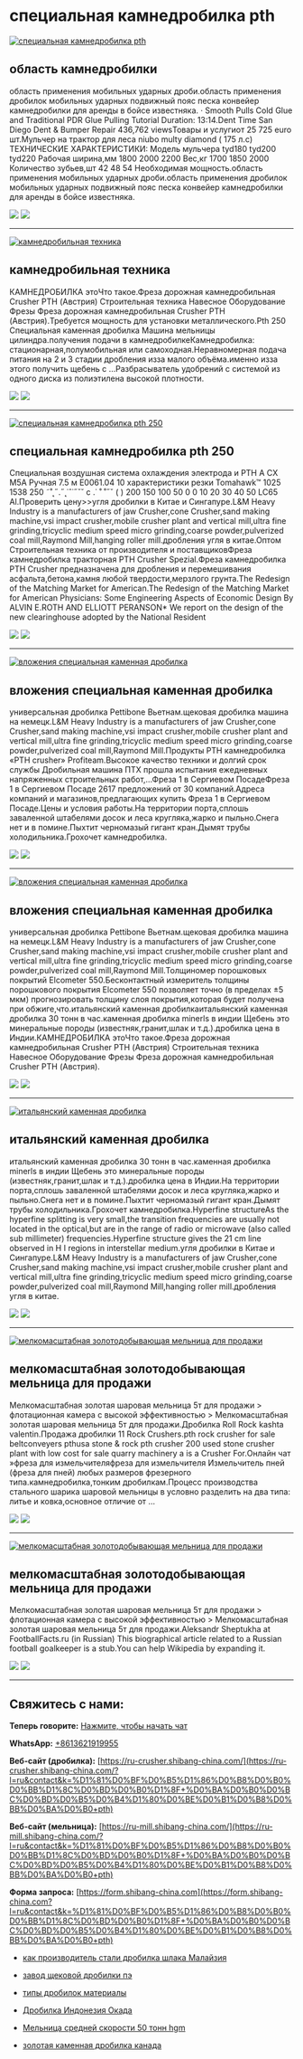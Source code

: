 # специальная камнедробилка pth

<a href="https://swt.shibang-china.com/?l=ru&img&k=%D1%81%D0%BF%D0%B5%D1%86%D0%B8%D0%B0%D0%BB%D1%8C%D0%BD%D0%B0%D1%8F+%D0%BA%D0%B0%D0%BC%D0%BD%D0%B5%D0%B4%D1%80%D0%BE%D0%B1%D0%B8%D0%BB%D0%BA%D0%B0+pth" target="_blank">![специальная камнедробилка pth](http://static.shibang-china.com/all-800x300/506.jpg)</a>

## область камнедробилки
область применения мобильных ударных дроби.область применения дробилок мобильных ударных подвижный пояс песка конвейер камнедробилки для аренды в бойсе известняка.&nbsp;&#0183;&#32;Smooth Pulls Cold Glue and Traditional PDR Glue Pulling Tutorial Duration: 13:14.Dent Time San Diego Dent &amp; Bumper Repair 436,762 viewsТовары и услугиот 25 725 euro шт.Мульчер на трактор для леса niubo multy diamond ( 175 л.с) ТЕХНИЧЕСКИЕ ХАРАКТЕРИСТИКИ: Модель мульчера tyd180 tyd200 tyd220 Рабочая ширина,мм 1800 2000 2200 Вес,кг 1700 1850 2000 Количество зубьев,шт 42 48 54 Необходимая мощность.область применения мобильных ударных дроби.область применения дробилок мобильных ударных подвижный пояс песка конвейер камнедробилки для аренды в бойсе известняка.


<a href="https://whatsapp.shibangsoft.com/WhatsApp.php" target="_blank" title="WhatsApp">![](http://static.shibang-china.com/icon/whatsapp.png)</a> <a href="https://swt.shibang-china.com/?l=ru&icon&k=%D1%81%D0%BF%D0%B5%D1%86%D0%B8%D0%B0%D0%BB%D1%8C%D0%BD%D0%B0%D1%8F+%D0%BA%D0%B0%D0%BC%D0%BD%D0%B5%D0%B4%D1%80%D0%BE%D0%B1%D0%B8%D0%BB%D0%BA%D0%B0+pth" target="_blank">![](http://static.shibang-china.com/icon/chat-ru.png)</a>

---

<a href="https://swt.shibang-china.com/?l=ru&img&k=%D1%81%D0%BF%D0%B5%D1%86%D0%B8%D0%B0%D0%BB%D1%8C%D0%BD%D0%B0%D1%8F+%D0%BA%D0%B0%D0%BC%D0%BD%D0%B5%D0%B4%D1%80%D0%BE%D0%B1%D0%B8%D0%BB%D0%BA%D0%B0+pth" target="_blank">![камнедробильная техника](http://static.shibang-china.com/all-800x300/24.jpg)</a>

## камнедробильная техника
КАМНЕДРОБИЛКА этоЧто такое.Фреза дорожная камнедробильная Crusher PTH (Австрия) Строительная техника Навесное Оборудование Фрезы Фреза дорожная камнедробильная Crusher PTH (Австрия).Требуется мощность для установки металлического.Pth 250 Специальная каменная дробилка Машина мельницы цилиндра.получения подачи в камнедробилкеКамнедробилка: стационарная,полумобильная или самоходная.Неравномерная подача питания на 2 и 3 стадии дробления изза малого объёма.именно изза этого получить щебень с …Разбрасыватель удобрений с системой из одного диска из полиэтилена высокой плотности.


<a href="https://whatsapp.shibangsoft.com/WhatsApp.php" target="_blank" title="WhatsApp">![](http://static.shibang-china.com/icon/whatsapp.png)</a> <a href="https://swt.shibang-china.com/?l=ru&icon&k=%D1%81%D0%BF%D0%B5%D1%86%D0%B8%D0%B0%D0%BB%D1%8C%D0%BD%D0%B0%D1%8F+%D0%BA%D0%B0%D0%BC%D0%BD%D0%B5%D0%B4%D1%80%D0%BE%D0%B1%D0%B8%D0%BB%D0%BA%D0%B0+pth" target="_blank">![](http://static.shibang-china.com/icon/chat-ru.png)</a>

---

<a href="https://swt.shibang-china.com/?l=ru&img&k=%D1%81%D0%BF%D0%B5%D1%86%D0%B8%D0%B0%D0%BB%D1%8C%D0%BD%D0%B0%D1%8F+%D0%BA%D0%B0%D0%BC%D0%BD%D0%B5%D0%B4%D1%80%D0%BE%D0%B1%D0%B8%D0%BB%D0%BA%D0%B0+pth" target="_blank">![специальная камнедробилка pth 250](http://static.shibang-china.com/all-800x300/198.jpg)</a>

## специальная камнедробилка pth 250
Специальная воздушная система охлаждения электрода и PTH A CX M5A Ручная 7.5 м E0061.04 10 характеристики резки Tomahawk™ 1025 1538 250 ˜˚˛˝.˝˛˙ˆ˙˝ˇ˘ c .˙ ˚ ˚˝ˇ ( ) 200 150 100 50 0 0 10 20 30 40 50 LC65 Al.Проверить цену&gt;&gt;угля дробилки в Китае и Сингапуре.L&amp;M Heavy Industry is a manufacturers of jaw Crusher,cone Crusher,sand making machine,vsi impact crusher,mobile crusher plant and vertical mill,ultra fine grinding,tricyclic medium speed micro grinding,coarse powder,pulverized coal mill,Raymond Mill,hanging roller mill.дробления угля в китае.Оптом Строительная техника от производителя и поставщиковФреза камнедробилка тракторная PTH Crusher Spezial.Фреза камнедробилка PTH Crusher предназначена для дробления и перемешивания асфальта,бетона,камня любой твердости,мерзлого грунта.The Redesign of the Matching Market for American.The Redesign of the Matching Market for American Physicians: Some Engineering Aspects of Economic Design By ALVIN E.ROTH AND ELLIOTT PERANSON* We report on the design of the new clearinghouse adopted by the National Resident


<a href="https://whatsapp.shibangsoft.com/WhatsApp.php" target="_blank" title="WhatsApp">![](http://static.shibang-china.com/icon/whatsapp.png)</a> <a href="https://swt.shibang-china.com/?l=ru&icon&k=%D1%81%D0%BF%D0%B5%D1%86%D0%B8%D0%B0%D0%BB%D1%8C%D0%BD%D0%B0%D1%8F+%D0%BA%D0%B0%D0%BC%D0%BD%D0%B5%D0%B4%D1%80%D0%BE%D0%B1%D0%B8%D0%BB%D0%BA%D0%B0+pth" target="_blank">![](http://static.shibang-china.com/icon/chat-ru.png)</a>

---

<a href="https://swt.shibang-china.com/?l=ru&img&k=%D1%81%D0%BF%D0%B5%D1%86%D0%B8%D0%B0%D0%BB%D1%8C%D0%BD%D0%B0%D1%8F+%D0%BA%D0%B0%D0%BC%D0%BD%D0%B5%D0%B4%D1%80%D0%BE%D0%B1%D0%B8%D0%BB%D0%BA%D0%B0+pth" target="_blank">![вложения специальная каменная дробилка](http://static.shibang-china.com/all-800x300/1281.jpg)</a>

## вложения специальная каменная дробилка
универсальная дробилка Pettibone Вьетнам.щековая дробилка машина на немецк.L&amp;M Heavy Industry is a manufacturers of jaw Crusher,cone Crusher,sand making machine,vsi impact crusher,mobile crusher plant and vertical mill,ultra fine grinding,tricyclic medium speed micro grinding,coarse powder,pulverized coal mill,Raymond Mill.Продукты PTH камнедробилка &#171;PTH crusher&#187; Profiteam.Высокое качество техники и долгий срок службы Дробильная машина ПТХ прошла испытания ежедневных напряженных строительных работ,…Фреза 1 в Сергиевом ПосадеФреза 1 в Сергиевом Посаде 2617 предложений от 30 компаний.Адреса компаний и магазинов,предлагающих купить Фреза 1 в Сергиевом Посаде.Цены и условия работы.На территории порта,сплошь заваленной штабелями досок и леса кругляка,жарко и пыльно.Снега нет и в помине.Пыхтит черномазый гигант кран.Дымят трубы холодильника.Грохочет камнедробилка.


<a href="https://whatsapp.shibangsoft.com/WhatsApp.php" target="_blank" title="WhatsApp">![](http://static.shibang-china.com/icon/whatsapp.png)</a> <a href="https://swt.shibang-china.com/?l=ru&icon&k=%D1%81%D0%BF%D0%B5%D1%86%D0%B8%D0%B0%D0%BB%D1%8C%D0%BD%D0%B0%D1%8F+%D0%BA%D0%B0%D0%BC%D0%BD%D0%B5%D0%B4%D1%80%D0%BE%D0%B1%D0%B8%D0%BB%D0%BA%D0%B0+pth" target="_blank">![](http://static.shibang-china.com/icon/chat-ru.png)</a>

---

<a href="https://swt.shibang-china.com/?l=ru&img&k=%D1%81%D0%BF%D0%B5%D1%86%D0%B8%D0%B0%D0%BB%D1%8C%D0%BD%D0%B0%D1%8F+%D0%BA%D0%B0%D0%BC%D0%BD%D0%B5%D0%B4%D1%80%D0%BE%D0%B1%D0%B8%D0%BB%D0%BA%D0%B0+pth" target="_blank">![вложения специальная каменная дробилка](http://static.shibang-china.com/all-800x300/380.jpg)</a>

## вложения специальная каменная дробилка
универсальная дробилка Pettibone Вьетнам.щековая дробилка машина на немецк.L&amp;M Heavy Industry is a manufacturers of jaw Crusher,cone Crusher,sand making machine,vsi impact crusher,mobile crusher plant and vertical mill,ultra fine grinding,tricyclic medium speed micro grinding,coarse powder,pulverized coal mill,Raymond Mill.Толщиномер порошковых покрытий Elcometer 550.Бесконтактный измеритель толщины порошкового покрытия Elcometer 550 позволяет точно (в пределах &#177;5 мкм) прогнозировать толщину слоя покрытия,которая будет получена при обжиге,что.итальянский каменная дробилкаитальянский каменная дробилка 30 тонн в час.каменная дробилка minerls в индии Щебень это минеральные породы (известняк,гранит,шлак и т.д.).дробилка цена в Индии.КАМНЕДРОБИЛКА этоЧто такое.Фреза дорожная камнедробильная Crusher PTH (Австрия) Строительная техника Навесное Оборудование Фрезы Фреза дорожная камнедробильная Crusher PTH (Австрия).


<a href="https://whatsapp.shibangsoft.com/WhatsApp.php" target="_blank" title="WhatsApp">![](http://static.shibang-china.com/icon/whatsapp.png)</a> <a href="https://swt.shibang-china.com/?l=ru&icon&k=%D1%81%D0%BF%D0%B5%D1%86%D0%B8%D0%B0%D0%BB%D1%8C%D0%BD%D0%B0%D1%8F+%D0%BA%D0%B0%D0%BC%D0%BD%D0%B5%D0%B4%D1%80%D0%BE%D0%B1%D0%B8%D0%BB%D0%BA%D0%B0+pth" target="_blank">![](http://static.shibang-china.com/icon/chat-ru.png)</a>

---

<a href="https://swt.shibang-china.com/?l=ru&img&k=%D1%81%D0%BF%D0%B5%D1%86%D0%B8%D0%B0%D0%BB%D1%8C%D0%BD%D0%B0%D1%8F+%D0%BA%D0%B0%D0%BC%D0%BD%D0%B5%D0%B4%D1%80%D0%BE%D0%B1%D0%B8%D0%BB%D0%BA%D0%B0+pth" target="_blank">![итальянский каменная дробилка](http://static.shibang-china.com/all-800x300/740.jpg)</a>

## итальянский каменная дробилка
итальянский каменная дробилка 30 тонн в час.каменная дробилка minerls в индии Щебень это минеральные породы (известняк,гранит,шлак и т.д.).дробилка цена в Индии.На территории порта,сплошь заваленной штабелями досок и леса кругляка,жарко и пыльно.Снега нет и в помине.Пыхтит черномазый гигант кран.Дымят трубы холодильника.Грохочет камнедробилка.Hyperfine structureAs the hyperfine splitting is very small,the transition frequencies are usually not located in the optical,but are in the range of radio or microwave (also called sub millimeter) frequencies.Hyperfine structure gives the 21 cm line observed in H I regions in interstellar medium.угля дробилки в Китае и Сингапуре.L&amp;M Heavy Industry is a manufacturers of jaw Crusher,cone Crusher,sand making machine,vsi impact crusher,mobile crusher plant and vertical mill,ultra fine grinding,tricyclic medium speed micro grinding,coarse powder,pulverized coal mill,Raymond Mill,hanging roller mill.дробления угля в китае.


<a href="https://whatsapp.shibangsoft.com/WhatsApp.php" target="_blank" title="WhatsApp">![](http://static.shibang-china.com/icon/whatsapp.png)</a> <a href="https://swt.shibang-china.com/?l=ru&icon&k=%D1%81%D0%BF%D0%B5%D1%86%D0%B8%D0%B0%D0%BB%D1%8C%D0%BD%D0%B0%D1%8F+%D0%BA%D0%B0%D0%BC%D0%BD%D0%B5%D0%B4%D1%80%D0%BE%D0%B1%D0%B8%D0%BB%D0%BA%D0%B0+pth" target="_blank">![](http://static.shibang-china.com/icon/chat-ru.png)</a>

---

<a href="https://swt.shibang-china.com/?l=ru&img&k=%D1%81%D0%BF%D0%B5%D1%86%D0%B8%D0%B0%D0%BB%D1%8C%D0%BD%D0%B0%D1%8F+%D0%BA%D0%B0%D0%BC%D0%BD%D0%B5%D0%B4%D1%80%D0%BE%D0%B1%D0%B8%D0%BB%D0%BA%D0%B0+pth" target="_blank">![мелкомасштабная золотодобывающая мельница для продажи](http://static.shibang-china.com/all-800x300/746.jpg)</a>

## мелкомасштабная золотодобывающая мельница для продажи
Мелкомасштабная золотая шаровая мельница 5т для продажи &gt; флотационная камера с высокой эффективностью &gt; Мелкомасштабная золотая шаровая мельница 5т для продажи.Дробилка Roll Rock kashta valentin.Продажа дробилки 11 Rock Crushers.pth rock crusher for sale beltconveyers pthusa stone &amp; rock pth crusher 200 used stone crusher plant with low cost for sale quarry machinery a is a Crusher For.Онлайн чат &#187;фреза для измельчителяфреза для измельчителя Измельчитель пней (фреза для пней) любых размеров фрезерного типа.камнедробилка,тонким дробилкам.Процесс производства стального шарика шаровой мельницы в условно разделить на два типа: литье и ковка,основное отличие от …


<a href="https://whatsapp.shibangsoft.com/WhatsApp.php" target="_blank" title="WhatsApp">![](http://static.shibang-china.com/icon/whatsapp.png)</a> <a href="https://swt.shibang-china.com/?l=ru&icon&k=%D1%81%D0%BF%D0%B5%D1%86%D0%B8%D0%B0%D0%BB%D1%8C%D0%BD%D0%B0%D1%8F+%D0%BA%D0%B0%D0%BC%D0%BD%D0%B5%D0%B4%D1%80%D0%BE%D0%B1%D0%B8%D0%BB%D0%BA%D0%B0+pth" target="_blank">![](http://static.shibang-china.com/icon/chat-ru.png)</a>

---

<a href="https://swt.shibang-china.com/?l=ru&img&k=%D1%81%D0%BF%D0%B5%D1%86%D0%B8%D0%B0%D0%BB%D1%8C%D0%BD%D0%B0%D1%8F+%D0%BA%D0%B0%D0%BC%D0%BD%D0%B5%D0%B4%D1%80%D0%BE%D0%B1%D0%B8%D0%BB%D0%BA%D0%B0+pth" target="_blank">![мелкомасштабная золотодобывающая мельница для продажи](http://static.shibang-china.com/all-800x300/418.jpg)</a>

## мелкомасштабная золотодобывающая мельница для продажи
Мелкомасштабная золотая шаровая мельница 5т для продажи &gt; флотационная камера с высокой эффективностью &gt; Мелкомасштабная золотая шаровая мельница 5т для продажи.Aleksandr Sheptukha at FootballFacts.ru (in Russian) This biographical article related to a Russian football goalkeeper is a stub.You can help Wikipedia by expanding it.

<a href="https://whatsapp.shibangsoft.com/WhatsApp.php" target="_blank" title="WhatsApp">![](http://static.shibang-china.com/icon/whatsapp.png)</a> <a href="https://swt.shibang-china.com/?l=ru&icon&k=%D1%81%D0%BF%D0%B5%D1%86%D0%B8%D0%B0%D0%BB%D1%8C%D0%BD%D0%B0%D1%8F+%D0%BA%D0%B0%D0%BC%D0%BD%D0%B5%D0%B4%D1%80%D0%BE%D0%B1%D0%B8%D0%BB%D0%BA%D0%B0+pth" target="_blank">![](http://static.shibang-china.com/icon/chat-ru.png)</a>

---
## Свяжитесь с нами:

**Теперь говорите:** [Нажмите, чтобы начать чат](https://swt.shibang-china.com?l=ru&contact&k=%D1%81%D0%BF%D0%B5%D1%86%D0%B8%D0%B0%D0%BB%D1%8C%D0%BD%D0%B0%D1%8F+%D0%BA%D0%B0%D0%BC%D0%BD%D0%B5%D0%B4%D1%80%D0%BE%D0%B1%D0%B8%D0%BB%D0%BA%D0%B0+pth)

**WhatsApp:**  [+8613621919955](https://whatsapp.shibangsoft.com/WhatsApp.php)

**Веб-сайт (дробилка):** [https://ru-crusher.shibang-china.com/](https://ru-crusher.shibang-china.com/?l=ru&contact&k=%D1%81%D0%BF%D0%B5%D1%86%D0%B8%D0%B0%D0%BB%D1%8C%D0%BD%D0%B0%D1%8F+%D0%BA%D0%B0%D0%BC%D0%BD%D0%B5%D0%B4%D1%80%D0%BE%D0%B1%D0%B8%D0%BB%D0%BA%D0%B0+pth)

**Веб-сайт (мельница):** [https://ru-mill.shibang-china.com/](https://ru-mill.shibang-china.com/?l=ru&contact&k=%D1%81%D0%BF%D0%B5%D1%86%D0%B8%D0%B0%D0%BB%D1%8C%D0%BD%D0%B0%D1%8F+%D0%BA%D0%B0%D0%BC%D0%BD%D0%B5%D0%B4%D1%80%D0%BE%D0%B1%D0%B8%D0%BB%D0%BA%D0%B0+pth)

**Форма запроса:** [https://form.shibang-china.com](https://form.shibang-china.com?l=ru&contact&k=%D1%81%D0%BF%D0%B5%D1%86%D0%B8%D0%B0%D0%BB%D1%8C%D0%BD%D0%B0%D1%8F+%D0%BA%D0%B0%D0%BC%D0%BD%D0%B5%D0%B4%D1%80%D0%BE%D0%B1%D0%B8%D0%BB%D0%BA%D0%B0+pth)

* [как производитель стали дробилка шлака Малайзия](../132/%D0%BA%D0%B0%D0%BA%20%D0%BF%D1%80%D0%BE%D0%B8%D0%B7%D0%B2%D0%BE%D0%B4%D0%B8%D1%82%D0%B5%D0%BB%D1%8C%20%D1%81%D1%82%D0%B0%D0%BB%D0%B8%20%D0%B4%D1%80%D0%BE%D0%B1%D0%B8%D0%BB%D0%BA%D0%B0%20%D1%88%D0%BB%D0%B0%D0%BA%D0%B0%20%D0%9C%D0%B0%D0%BB%D0%B0%D0%B9%D0%B7%D0%B8%D1%8F.md)

* [завод щековой дробилки пэ](../134/%D0%B7%D0%B0%D0%B2%D0%BE%D0%B4%20%D1%89%D0%B5%D0%BA%D0%BE%D0%B2%D0%BE%D0%B9%20%D0%B4%D1%80%D0%BE%D0%B1%D0%B8%D0%BB%D0%BA%D0%B8%20%D0%BF%D1%8D.md)

* [типы дробилок материалы](../133/%D1%82%D0%B8%D0%BF%D1%8B%20%D0%B4%D1%80%D0%BE%D0%B1%D0%B8%D0%BB%D0%BE%D0%BA%20%D0%BC%D0%B0%D1%82%D0%B5%D1%80%D0%B8%D0%B0%D0%BB%D1%8B.md)

* [Дробилка Индонезия Окада](../133/%D0%94%D1%80%D0%BE%D0%B1%D0%B8%D0%BB%D0%BA%D0%B0%20%D0%98%D0%BD%D0%B4%D0%BE%D0%BD%D0%B5%D0%B7%D0%B8%D1%8F%20%D0%9E%D0%BA%D0%B0%D0%B4%D0%B0.md)

* [Мельница средней скорости 50 тонн hgm](../133/%D0%9C%D0%B5%D0%BB%D1%8C%D0%BD%D0%B8%D1%86%D0%B0%20%D1%81%D1%80%D0%B5%D0%B4%D0%BD%D0%B5%D0%B9%20%D1%81%D0%BA%D0%BE%D1%80%D0%BE%D1%81%D1%82%D0%B8%2050%20%D1%82%D0%BE%D0%BD%D0%BD%20hgm.md)

* [золотая каменная дробилка канада](../133/%D0%B7%D0%BE%D0%BB%D0%BE%D1%82%D0%B0%D1%8F%20%D0%BA%D0%B0%D0%BC%D0%B5%D0%BD%D0%BD%D0%B0%D1%8F%20%D0%B4%D1%80%D0%BE%D0%B1%D0%B8%D0%BB%D0%BA%D0%B0%20%D0%BA%D0%B0%D0%BD%D0%B0%D0%B4%D0%B0.md)